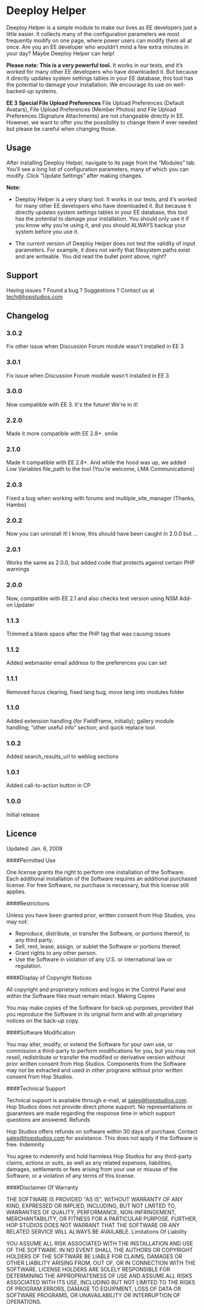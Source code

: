 # Deeploy Helper

Deeploy Helper is a simple module to make our lives as EE developers just a little easier. It collects many of the configuration parameters we most frequently modify on one page, where power users can modify them all at once.  Are you an EE developer who wouldn’t mind a few extra minutes in your day?  Maybe Deeploy Helper can help!

**Please note: This is a very powerful tool.** It works in our tests, and it’s worked for many other EE developers who have downloaded it. But because it directly updates system settings tables in your EE database, this tool has the potential to damage your installation.  We encourage its use on well-backed-up systems.

**EE 3 Special File Upload Preferences** File Upload Preferences (Default Avatars), File Upload Preferences (Member Photos) and File Upload Preferences (Signature Attachments) are not changeable directly in EE. However, we want to offer you the possibility to change them if ever needed but please be careful when changing those.

## Usage

After installing Deeploy Helper, navigate to its page from the “Modules” tab.  You’ll see a long list of configuration parameters, many of which you can modify.  Click “Update Settings” after making changes.

**Note:**

- Deeploy Helper is a very sharp tool.  It works in our tests, and it’s worked for many other EE developers who have downloaded it.  But because it directly updates system settings tables in your EE database, this tool has the potential to damage your installation.  You should only use it if you know why you’re using it, and you should ALWAYS backup your system before you use it.

- The current version of Deeploy Helper does not test the validity of input parameters.  For example, it does not verify that filesystem paths exist and are writeable.  You did read the bullet point above, right?


## Support

Having issues ? Found a bug ? Suggestions ? Contact us at [tech@hopstudios.com](mailto:tech@hopstudios.com)


## Changelog

### 3.0.2

Fix other issue when Discussion Forum module wasn't installed in EE 3

### 3.0.1

Fix issue when Discussion Forum module wasn't installed in EE 3

### 3.0.0

Now compatible with EE 3. It's the future! We're in it!

### 2.2.0

Made it more compatible with EE 2.8+. smile

### 2.1.0

Made it compatible with EE 2.8+. And while the hood was up, we added Low Variables file_path to the tool (You’re welcome, LMA Communications)

### 2.0.3

Fixed a bug when working with forums and multiple_site_manager (Thanks, Hambo)

### 2.0.2

Now you can uninstall it! I know, this should have been caught in 2.0.0 but ...

### 2.0.1

Works the same as 2.0.0, but added code that protects against certain PHP warnings

### 2.0.0

Now, compatible with EE 2.1 and also checks test version using NSM Add-on Updater

### 1.1.3

Trimmed a blank space after the PHP tag that was causing issues

### 1.1.2
Added webmaster email address to the preferences you can set

### 1.1.1

Removed focus clearing, fixed lang bug, move lang into modules folder

### 1.1.0

Added extension handling (for FieldFrame, initially); gallery module handling; “other useful info” section; and quick replace tool.

### 1.0.2

Added search_results_url to weblog sections

### 1.0.1

Added call-to-action button in CP

### 1.0.0

Initial release


## Licence

Updated: Jan. 6, 2009

####Permitted Use

One license grants the right to perform one installation of the Software. Each additional installation of the Software requires an additional purchased license. For free Software, no purchase is necessary, but this license still applies.

####Restrictions

Unless you have been granted prior, written consent from Hop Studios, you may not:

* Reproduce, distribute, or transfer the Software, or portions thereof, to any third party.
* Sell, rent, lease, assign, or sublet the Software or portions thereof.
* Grant rights to any other person.
* Use the Software in violation of any U.S. or international law or regulation.

####Display of Copyright Notices

All copyright and proprietary notices and logos in the Control Panel and within the Software files must remain intact.
Making Copies

You may make copies of the Software for back-up purposes, provided that you reproduce the Software in its original form and with all proprietary notices on the back-up copy.

####Software Modification

You may alter, modify, or extend the Software for your own use, or commission a third-party to perform modifications for you, but you may not resell, redistribute or transfer the modified or derivative version without prior written consent from Hop Studios. Components from the Software may not be extracted and used in other programs without prior written consent from Hop Studios.

####Technical Support

Technical support is available through e-mail, at sales@hopstudios.com. Hop Studios does not provide direct phone support. No representations or guarantees are made regarding the response time in which support questions are answered.
Refunds

Hop Studios offers refunds on software within 30 days of purchase. Contact sales@hopstudios.com for assistance. This does not apply if the Software is free.
Indemnity

You agree to indemnify and hold harmless Hop Studios for any third-party claims, actions or suits, as well as any related expenses, liabilities, damages, settlements or fees arising from your use or misuse of the Software, or a violation of any terms of this license.

####Disclaimer Of Warranty

THE SOFTWARE IS PROVIDED "AS IS", WITHOUT WARRANTY OF ANY KIND, EXPRESSED OR IMPLIED, INCLUDING, BUT NOT LIMITED TO, WARRANTIES OF QUALITY, PERFORMANCE, NON-INFRINGEMENT, MERCHANTABILITY, OR FITNESS FOR A PARTICULAR PURPOSE. FURTHER, HOP STUDIOS DOES NOT WARRANT THAT THE SOFTWARE OR ANY RELATED SERVICE WILL ALWAYS BE AVAILABLE.
Limitations Of Liability

YOU ASSUME ALL RISK ASSOCIATED WITH THE INSTALLATION AND USE OF THE SOFTWARE. IN NO EVENT SHALL THE AUTHORS OR COPYRIGHT HOLDERS OF THE SOFTWARE BE LIABLE FOR CLAIMS, DAMAGES OR OTHER LIABILITY ARISING FROM, OUT OF, OR IN CONNECTION WITH THE SOFTWARE. LICENSE HOLDERS ARE SOLELY RESPONSIBLE FOR DETERMINING THE APPROPRIATENESS OF USE AND ASSUME ALL RISKS ASSOCIATED WITH ITS USE, INCLUDING BUT NOT LIMITED TO THE RISKS OF PROGRAM ERRORS, DAMAGE TO EQUIPMENT, LOSS OF DATA OR SOFTWARE PROGRAMS, OR UNAVAILABILITY OR INTERRUPTION OF OPERATIONS.
